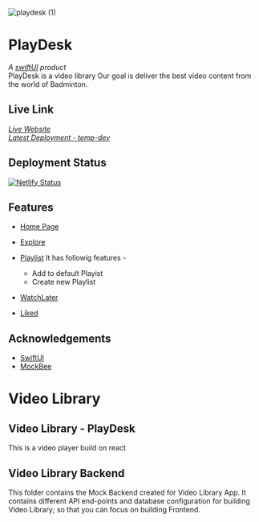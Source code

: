 ![playdesk (1)](https://user-images.githubusercontent.com/61417822/163708902-206f8458-4bfd-4997-b779-93a5a5fc859d.png)


# PlayDesk
*A [swiftUI](https://swift-uiv1.netlify.app/) product*  
PlayDesk is a video library
Our goal is deliver the best video content from the world of Badminton.


## Live Link
 *[Live Website](https://playdesk.netlify.app/home)*    
 *[Latest Deployment - temp-dev ](https://playdesk-temp.netlify.app/home)*
 
## Deployment Status
 [![Netlify Status](https://api.netlify.com/api/v1/badges/7b36e178-fb6e-4c9d-abc7-4b39247a3c65/deploy-status)](https://playdesk.netlify.app/home)


## Features

- [Home Page](https://playdesk.netlify.app/home)
- [Explore](https://playdesk.netlify.app/explore)
- [Playlist](https://playdesk.netlify.app/playlist)
  It has followig features - 
  - Add to default Playist
  - Create new Playlist

- [WatchLater](https://playdesk.netlify.app/watchlater)
- [Liked](https://playdesk.netlify.app/liked)




## Acknowledgements

 - [SwiftUI](https://swift-uiv1.netlify.app/)
 - [MockBee](https://mockbee.netlify.app/)


# Video Library

## Video Library - PlayDesk

This is a video player build on react

## Video Library Backend

This folder contains the Mock Backend created for Video Library App. It contains different API end-points and database configuration for building Video Library; so that you can focus on building Frontend.
